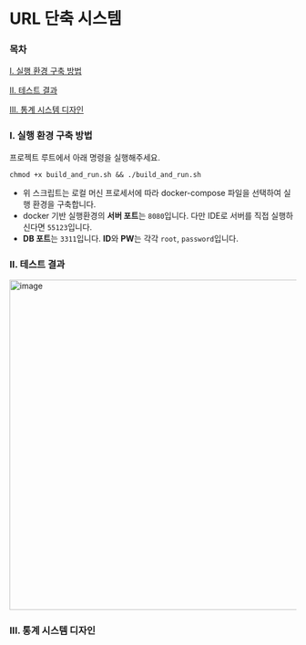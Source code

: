 # URL 단축 시스템

### 목차
[I. 실행 환경 구축 방법](#i-실행-환경-구축-방법)

[II. 테스트 결과](#ii-테스트-결과)

[III. 통계 시스템 디자인](#iii-통계-시스템-디자인)

### I. 실행 환경 구축 방법
프로젝트 루트에서 아래 명령을 실행해주세요.
```shell
chmod +x build_and_run.sh && ./build_and_run.sh
```
- 위 스크립트는 로컬 머신 프로세서에 따라 docker-compose 파일을 선택하여 실행 환경을 구축합니다.
- docker 기반 실행환경의 **서버 포트**는 `8080`입니다. 다만 IDE로 서버를 직접 실행하신다면 `55123`입니다.
- **DB 포트**는 `3311`입니다. **ID**와 **PW**는 각각 `root`, `password`입니다.

### II. 테스트 결과
<img width="579" alt="image" src="https://github.com/AB180-HR/240130-MJbae/assets/16694346/ccee7814-b2c8-4d38-b584-1faa5649d39b">


### III. 통계 시스템 디자인
